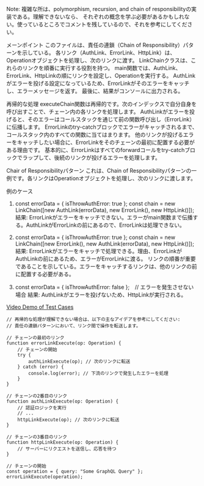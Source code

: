 Note: 複雑な所は、polymorphism, recursion, and chain of responsibilityの実装である。理解できないなら、
それぞれの概念を学ぶ必要があるかもしれない。使っているところでコメントを残しているので、それを参考にしてください。

メーンポイント
このファイルは、責任の連鎖（Chain of Responsibility）パターンを示している。
各リンク（AuthLink、ErrorLink、HttpLink）は、Operationオブジェクトを処理し、次のリンクに渡す。
LinkChainクラスは、これらのリンクを順番に実行する役割を持つ。
main関数では、AuthLink、ErrorLink、HttpLinkの順にリンクを設定し、Operationを実行する。
AuthLinkがエラーを投げる設定になっているため、ErrorLinkがそのエラーをキャッチし、エラーメッセージを返す。
最後に、結果がコンソールに出力される。

再帰的な処理
executeChain関数は再帰的です。次のインデックスで自分自身を呼び出すことで、チェーン内の各リンクを処理します。
AuthLinkがエラーを投げると、そのエラーはコールスタックを通じて前の関数呼び出し（ErrorLink）に伝播します。
ErrorLinkのtry-catchブロックでエラーがキャッチされるまで、コールスタック内のすべての関数に当てはまります。
他のリンクが投げるエラーをキャッチしたい場合に、ErrorLinkをそのチェーンの最初に配置する必要がある理由です。
基本的に、ErrorLinkはすべてのforwardコールをtry-catchブロックでラップして、後続のリンクが投げるエラーを処理します。

Chair of Responsibilityパターン
これは、Chain of Responsibilityパターンの一例です。各リンクはOperationオブジェクトを処理し、次のリンクに渡します。

例のケース
1.  const errorData = { isThrowAuthError: true };
const chain = new LinkChain([new AuthLink(errorData), new ErrorLink(), new HttpLink()]); 
結果: ErrorLinkがエラーをキャッチできない。エラーがmain関数まで伝播する。AuthLinkがErrorLinkの前にあるので、ErrorLinkは処理できない。

2. const errorData = { isThrowAuthError: true };
const chain = new LinkChain([new ErrorLink(), new AuthLink(errorData), new HttpLink()]); 
結果: ErrorLinkがエラーをキャッチで処理できる。理由、ErrorLinkがAuthLinkの前にあるため、エラーがErrorLinkに渡る。
リンクの順番が重要であることを示している。エラーをキャッチするリンクは、他のリンクの前に配置する必要がある。

3. const errorData = { isThrowAuthError: false };　// エラーを発生させない場合
結果: AuthLinkがエラーを投げないため、HttpLinkが実行される。

[Video Demo of Test Cases](https://www.youtube.com/watch?v=4yG2YBAsaYY) 

``` 
// 再帰的な処理が理解できない場合は、以下の主なアイデアを参考にしてください:
// 責任の連鎖パターンにおいて、リンク間で操作を転送します。

// チェーンの最初のリンク
function errorLinkExecute(op: Operation) {
    // チェーンの開始
    try {
        authLinkExecute(op); // 次のリンクに転送
    } catch (error) {
        console.log(error); // 下流のリンクで発生したエラーを処理
    }
}

// チェーンの2番目のリンク
function authLinkExecute(op: Operation) {
    // 認証ロジックを実行
    // ...
    httpLinkExecute(op); // 次のリンクに転送
}

// チェーンの3番目のリンク
function httpLinkExecute(op: Operation) {
    // サーバーにリクエストを送信し、応答を待つ
}

// チェーンの開始
const operation = { query: "Some GraphQL Query" };
errorLinkExecute(operation);
```
